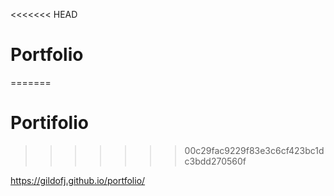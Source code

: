 <<<<<<< HEAD
# Portfolio
=======
# Portifolio
>>>>>>> 00c29fac9229f83e3c6cf423bc1dc3bdd270560f

https://gildofj.github.io/portfolio/
